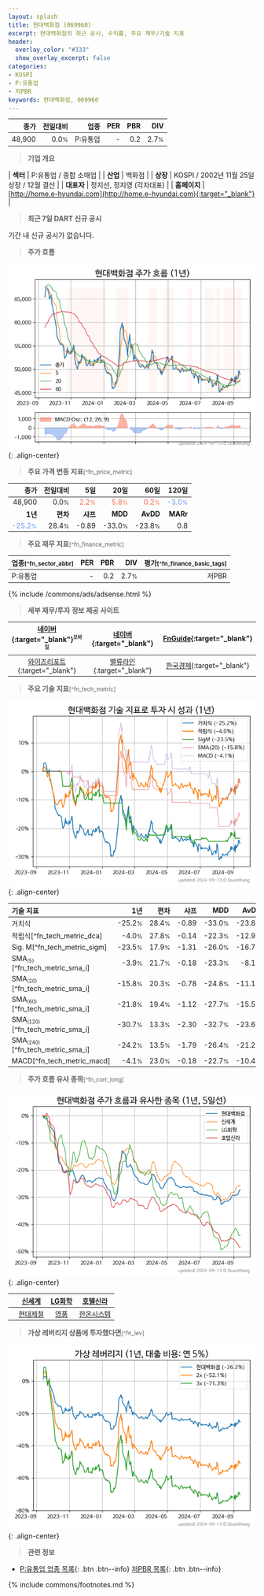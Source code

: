 ```yaml
---
layout: splash
title: 현대백화점 (069960)
excerpt: 현대백화점의 최근 공시, 수익률, 주요 재무/기술 지표
header:
  overlay_color: "#333"
  show_overlay_excerpt: false
categories:
- KOSPI
- P:유통업
- 저PBR
keywords: 현대백화점, 069960
---
```


| **종가** | **전일대비** | **업종** | **PER** | **PBR** | **DIV** |
| -------: | -----------: | -------: | ------: | ------: | ------: |
| 48,900 | 0.0<small>%</small> | P:유통업 | - | 0.2 | 2.7<small>%</small> |

<!-- more -->


> **기업 개요**<a id="company"></a>

| <span style="white-space:nowrap;">**섹터**</span> | P:유통업 / 종합 소매업 |
| <span style="white-space:nowrap;">**산업**</span> | 백화점 |
| <span style="white-space:nowrap;">**상장**</span> | KOSPI / 2002년 11월 25일 상장 / 12월 결산 |
| <span style="white-space:nowrap;">**대표자**</span> | 정지선, 정지영 (각자대표) |
| <span style="white-space:nowrap;">**홈페이지**</span> | [http://home.e-hyundai.com](http://home.e-hyundai.com){:target="_blank"} |


> **최근 7일 DART 신규 공시**<a id="dart"></a>

기간 내 신규 공시가 없습니다.


> **주가 흐름**<a id="price"></a>

![069960](/stock/images/069960.png){: .align-center}


> **주요 가격 변동 지표**<small>[^fn_price_metric]</small>

| **종가** | **전일대비** | **5일** | **20일** | **60일** | **120일** |
| -------: | -----------: | ------: | -------: | -------: | --------: |
| 48,900 | 0.0<small>%</small> | <span style="color: tomato">2.2<small>%</small></span> | <span style="color: tomato">5.8<small>%</small></span> | <span style="color: tomato">0.2<small>%</small></span> | <span style="color: cornflowerblue">-3.0<small>%</small></span> |
| **1년** | **편차** | **샤프** | **MDD** | **AvDD** | **MARr** |
| <span style="color: cornflowerblue">-25.2<small>%</small></span> | 28.4<small>%</small> | -0.89 | -33.0<small>%</small> | -23.8<small>%</small> | 0.8 |


> **주요 재무 지표**<small>[^fn_finance_metric]</small>

| **업종**<small>[^fn_sector_abbr]</small> | **PER** | **PBR** | **DIV** | **평가**<small>[^fn_finance_basic_tags]</small> |
| :--------------------------------------- | ------: | ------: | ------: | ----------------------------------------------: |
| P:유통업 | - | 0.2 | 2.7<small>%</small> | 저PBR |



{% include /commons/ads/adsense.html %}

> **세부 재무/투자 정보 제공 사이트**

| [네이버](https://m.stock.naver.com/domestic/stock/069960/finance/summary){:target="_blank"}<sup><small>모바일</small></sup> | [네이버](https://finance.naver.com/item/coinfo.naver?code=069960){:target="_blank"} | [FnGuide](https://comp.fnguide.com/SVO2/ASP/SVD_Invest.asp?gicode=A069960&MenuYn=Y){:target="_blank"} |
| :---: | :---: | :---: |
| [와이즈리포트](https://comp.wisereport.co.kr/company/c1040001.aspx?cmp_cd=069960){:target="_blank"} | [밸류라인](https://www.valueline.co.kr/finance/summary/069960){:target="_blank"} | [한국경제](https://markets.hankyung.com/stock/069960/financial-summary){:target="_blank"} |


> **주요 기술 지표**<small>[^fn_tech_metric]</small>


![069960](/stock/images/069960_tech.png){: .align-center}

| **기술 지표** | **1년** | **편차** | **샤프** | **MDD** | **AvDD** |
| :------------ | ------: | -----------: | -------: | ------: | -------: |
| 거치식 | -25.2<small>%</small> | 28.4<small>%</small> | -0.89 | -33.0<small>%</small> | -23.8<small>%</small> |
| 적립식[^fn_tech_metric_dca] | -4.0<small>%</small> | 27.8<small>%</small> | -0.14 | -22.3<small>%</small> | -12.9<small>%</small> |
| Sig. M[^fn_tech_metric_sigm] | -23.5<small>%</small> | 17.9<small>%</small> | -1.31 | -26.0<small>%</small> | -16.7<small>%</small> |
| SMA<small><sub>(5)</sub></small>[^fn_tech_metric_sma_i] | -3.9<small>%</small> | 21.7<small>%</small> | -0.18 | -23.3<small>%</small> | -8.1<small>%</small> |
| SMA<small><sub>(20)</sub></small>[^fn_tech_metric_sma_i] | -15.8<small>%</small> | 20.3<small>%</small> | -0.78 | -24.8<small>%</small> | -11.1<small>%</small> |
| SMA<small><sub>(60)</sub></small>[^fn_tech_metric_sma_i] | -21.8<small>%</small> | 19.4<small>%</small> | -1.12 | -27.7<small>%</small> | -15.5<small>%</small> |
| SMA<small><sub>(120)</sub></small>[^fn_tech_metric_sma_i] | -30.7<small>%</small> | 13.3<small>%</small> | -2.30 | -32.7<small>%</small> | -23.6<small>%</small> |
| SMA<small><sub>(240)</sub></small>[^fn_tech_metric_sma_i] | -24.2<small>%</small> | 13.5<small>%</small> | -1.79 | -26.4<small>%</small> | -21.2<small>%</small> |
| MACD[^fn_tech_metric_macd] | -4.1<small>%</small> | 23.0<small>%</small> | -0.18 | -22.7<small>%</small> | -10.4<small>%</small> |


> **주가 흐름 유사 종목**<a id="corr"></a><small>[^fn_corr_long]</small>

![069960](/stock/images/069960_corr.png){: .align-center}

|       | [신세계](/004170/) | [LG화학](/051910/) | [호텔신라](/008770/) |
| :---: | :------------------------------------: | :------------------------------------: | :------------------------------------: |
|       | [현대제철](/004020/) | [영풍](/000670/) | [한온시스템](/018880/) |


> **가상 레버리지 상품에 투자했다면**<a id="2x"></a><small>[^fn_lev]</small>

![069960](/stock/images/069960_2x.png){: .align-center}


> **관련 정보**

- [P:유통업 업종 목록](/stats/sector/kospi_업종_유통업_종목/){: .btn .btn--info} [저PBR 목록](/fn/fn_low_pbr/){: .btn .btn--info}

{% include commons/footnotes.md %}